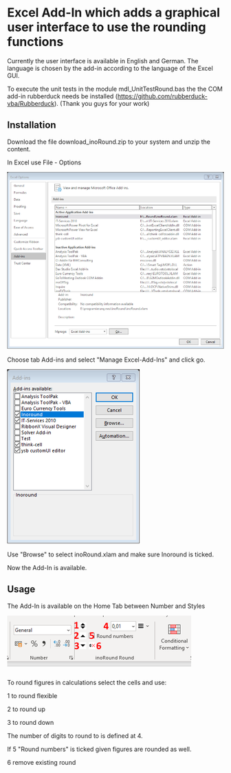 # Excel Add-In which adds a graphical user interface to use the rounding functions

Currently the user interface is available in English and German. The language is chosen by the add-in according to the language of the Excel GUI.

To execute the unit tests in the module mdl_UnitTestRound.bas the the COM add-in rubberduck needs be installed (https://github.com/rubberduck-vba/Rubberduck).
(Thank you guys for your work)

## Installation

Download the file download_inoRound.zip to your system and unzip the content.

In Excel use File - Options

![fileoptions](./images/fileoptions.png)

Choose tab Add-ins and select "Manage Excel-Add-Ins" and click go.

![addins](./images/addins.png)

Use "Browse" to select inoRound.xlam and make sure Inoround is ticked.

Now the Add-In is available.

## Usage

The Add-In is available on the Home Tab between Number and Styles

![screenshot](./images/screenshot.PNG)

To round figures in calculations select the cells and use:

1 to round flexible

2 to round up

3 to round down

The number of digits to round to is defined at 4.

If 5 "Round numbers"  is ticked given figures are rounded as well.

6 remove existing round